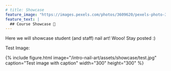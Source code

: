 ```yaml
---
# title: Showcase
feature_image: "https://images.pexels.com/photos/3609620/pexels-photo-3609620.jpeg?auto=compress&cs=tinysrgb&dpr=1&w=500"
feature_text: |
  ## Course Showcase 📸
---
```


Here we will showcase student (and staff) nail art! Wooo! Stay posted :)

Test Image:

{% include figure.html image="/intro-nail-art/assets/showcase/test.jpg" caption="Test image with caption" width="300" height="300" %}